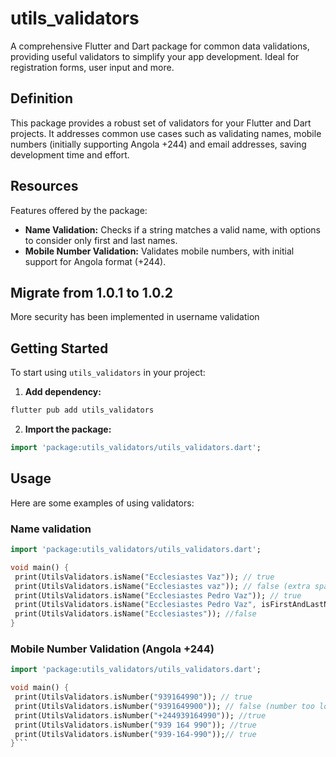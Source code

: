 # utils_validators

A comprehensive Flutter and Dart package for common data validations, providing useful validators to simplify your app development. Ideal for registration forms, user input and more.

## Definition

This package provides a robust set of validators for your Flutter and Dart projects. It addresses common use cases such as validating names, mobile numbers (initially supporting Angola +244) and email addresses, saving development time and effort.

## Resources

Features offered by the package:

* **Name Validation:** Checks if a string matches a valid name, with options to consider only first and last names.
* **Mobile Number Validation:** Validates mobile numbers, with initial support for Angola format (+244).
## Migrate from 1.0.1 to 1.0.2
More security has been implemented in username validation

## Getting Started

To start using `utils_validators` in your project:

1. **Add dependency:**

```bash
flutter pub add utils_validators
```

2. **Import the package:**

````dart
import 'package:utils_validators/utils_validators.dart';
````
## Usage

Here are some examples of using validators:

### Name validation

```dart
import 'package:utils_validators/utils_validators.dart';

void main() {
 print(UtilsValidators.isName("Ecclesiastes Vaz")); // true
 print(UtilsValidators.isName("Ecclesiastes vaz")); // false (extra space in between)
 print(UtilsValidators.isName("Ecclesiastes Pedro Vaz")); // true
 print(UtilsValidators.isName("Ecclesiastes Pedro Vaz", isFirstAndLastName: true)); // false (validates only first and last name)
 print(UtilsValidators.isName("Ecclesiastes")); //false
}
```

### Mobile Number Validation (Angola +244)
```dart
import 'package:utils_validators/utils_validators.dart';

void main() {
 print(UtilsValidators.isNumber("939164990")); // true
 print(UtilsValidators.isNumber("9391649900")); // false (number too long)
 print(UtilsValidators.isNumber("+244939164990")); //true
 print(UtilsValidators.isNumber("939 164 990")); //true
 print(UtilsValidators.isNumber("939-164-990"));// true
}```